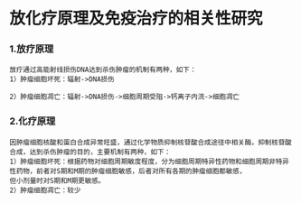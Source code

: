# 放化疗原理及免疫治疗的相关性研究

### 1.放疗原理
    放疗通过高能射线损伤DNA达到杀伤肿瘤的机制有两种，如下：
    1）肿瘤细胞坏死：辐射->DNA损伤
    
    2）肿瘤细胞凋亡：辐射->DNA损伤->细胞周期受阻->钙离子内流->细胞凋亡

### 2.化疗原理
    因肿瘤细胞核酸和蛋白合成异常旺盛，通过化学物质抑制核苷酸合成途径中相关酶，抑制核苷酸合成，达到杀伤肿瘤的目的，主要机制有两种，如下：
    1）肿瘤细胞坏死：根据药物对细胞周期敏度程度，分为细胞周期特异性药物和细胞周期非特异性药物，前者对S期和M期的肿瘤细胞敏感，后者对所有各期的肿瘤细胞都敏感，
    但小剂量时对S期和M期更敏感。
    2）肿瘤细胞凋亡：较少

